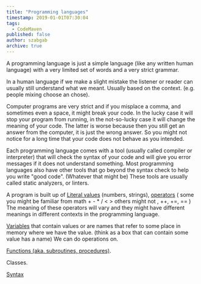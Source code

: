 ```yaml
---
title: "Programming languages"
timestamp: 2019-01-01T07:30:04
tags:
  - CodeMaven
published: false
author: szabgab
archive: true
---
```



A programming language is just a simple language (like any written human language) with a very limited set of words and a very strict grammar.

In a human language if we make a slight mistake the listener or reader can usually still understand what we meant. Usually based on the context.
(e.g. people mixing choose an chose).

Computer programs are very strict and if you misplace a comma, and sometimes even a space, it might break your code.
In the lucky case it will stop your program from running, in the not-so-lucky case it will change the meaning of your code.
The latter is worse because then you still get an answer from the computer, it is just the wrong answer.
So you might not notice for a long time that your code does not behave as you intended.

Each programming language comes with a tool (usually called compiler or interpreter) that will check the syntax of your code and will give you error messages
if it does not understand something. Most programming languages also have other tools that go beyond the syntax check to
help you write "good code". (Whatever that might be) These tools are usually called static analyzers, or linters.

A program is built up of
[Literal values](https://en.wikipedia.org/wiki/Literal_(computer_programming)) (numbers, strings),
[operators](https://en.wikipedia.org/wiki/Operator_(computer_programming)) ( some you might be familiar from math + - * / < >   others might not , ++, +=, == )
The meaning of these operators will vary and they might have different meanings in different contexts in the programming language.

[Variables](https://en.wikipedia.org/wiki/Variable_(computer_science)) that contain values or are names that refer to some place in memory where we have the value. (think as a box that can contain some value has a name)
We can do operations on.

[Functions (aka. subroutines, procedures)](https://en.wikipedia.org/wiki/Subroutine).

Classes.


[Syntax](https://en.wikipedia.org/wiki/Syntax_(programming_languages))
